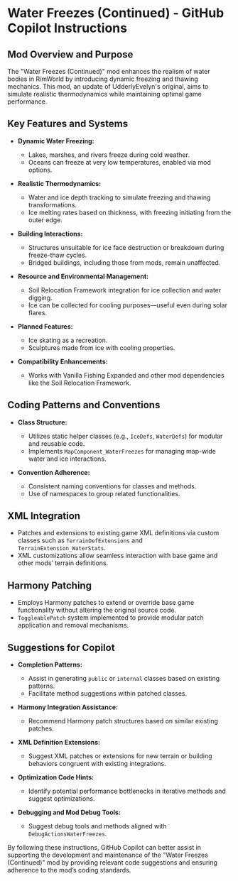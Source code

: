 # Water Freezes (Continued) - GitHub Copilot Instructions

## Mod Overview and Purpose

The "Water Freezes (Continued)" mod enhances the realism of water bodies in RimWorld by introducing dynamic freezing and thawing mechanics. This mod, an update of UdderlyEvelyn's original, aims to simulate realistic thermodynamics while maintaining optimal game performance.

## Key Features and Systems

- **Dynamic Water Freezing:**
  - Lakes, marshes, and rivers freeze during cold weather.
  - Oceans can freeze at very low temperatures, enabled via mod options.

- **Realistic Thermodynamics:**
  - Water and ice depth tracking to simulate freezing and thawing transformations.
  - Ice melting rates based on thickness, with freezing initiating from the outer edge.

- **Building Interactions:**
  - Structures unsuitable for ice face destruction or breakdown during freeze-thaw cycles.
  - Bridged buildings, including those from mods, remain unaffected.

- **Resource and Environmental Management:**
  - Soil Relocation Framework integration for ice collection and water digging.
  - Ice can be collected for cooling purposes—useful even during solar flares.

- **Planned Features:**
  - Ice skating as a recreation.
  - Sculptures made from ice with cooling properties.

- **Compatibility Enhancements:**
  - Works with Vanilla Fishing Expanded and other mod dependencies like the Soil Relocation Framework.

## Coding Patterns and Conventions

- **Class Structure:**
  - Utilizes static helper classes (e.g., `IceDefs`, `WaterDefs`) for modular and reusable code.
  - Implements `MapComponent_WaterFreezes` for managing map-wide water and ice interactions.

- **Convention Adherence:**
  - Consistent naming conventions for classes and methods.
  - Use of namespaces to group related functionalities.

## XML Integration

- Patches and extensions to existing game XML definitions via custom classes such as `TerrainDefExtensions` and `TerrainExtension_WaterStats`.
- XML customizations allow seamless interaction with base game and other mods’ terrain definitions.

## Harmony Patching

- Employs Harmony patches to extend or override base game functionality without altering the original source code.
- `ToggleablePatch` system implemented to provide modular patch application and removal mechanisms.

## Suggestions for Copilot

- **Completion Patterns:**
  - Assist in generating `public` or `internal` classes based on existing patterns.
  - Facilitate method suggestions within patched classes.

- **Harmony Integration Assistance:**
  - Recommend Harmony patch structures based on similar existing patches.

- **XML Definition Extensions:**
  - Suggest XML patches or extensions for new terrain or building behaviors congruent with existing integrations.

- **Optimization Code Hints:**
  - Identify potential performance bottlenecks in iterative methods and suggest optimizations.

- **Debugging and Mod Debug Tools:**
  - Suggest debug tools and methods aligned with `DebugActionsWaterFreezes`.

By following these instructions, GitHub Copilot can better assist in supporting the development and maintenance of the "Water Freezes (Continued)" mod by providing relevant code suggestions and ensuring adherence to the mod’s coding standards.
